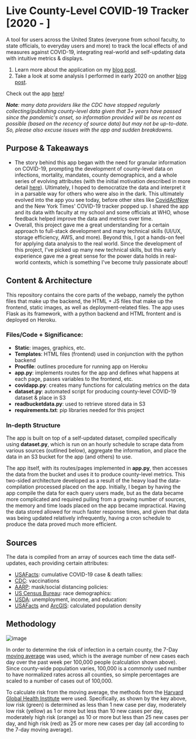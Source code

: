 # Live County-Level COVID-19 Tracker [2020 - ]
A tool for users across the United States (everyone from school faculty, to state officials, to everyday users and more) to track the local effects of and measures against COVID-19, integrating real-world and self-updating data with intuitive metrics & displays.

1) Learn more about the application on my [blog post](https://kabirmoghe.medium.com/live-covid-19-county-level-web-app-dbd6db3cc6bf).
2) Take a look at some analysis I performed in early 2020 on another [blog post](https://kabirmoghe.medium.com/county-based-covid-19-dataset-and-analytical-trends-ff1617030ba8).

Check out the app [here](https://livecovidapp.herokuapp.com)!

_<b>Note</b>: many data providers like the CDC have stopped regularly collecting/publishing county-level data given that 3+ years have passed since the pandemic's onset, so information provided will be as recent as possible (based on the recency of source data) but may not be up-to-date. So, please also excuse issues with the app and sudden breakdowns._

## Purpose & Takeaways
* The story behind this app began with the need for granular information on COVID-19, prompting the development of county-level data on infections, mortality, mandates, county demographics, and a whole series of evolving attributes (with the initial motivation described in more detail [here](https://kabirmoghe.medium.com/county-based-covid-19-dataset-and-analytical-trends-ff1617030ba8)). Ultimately, I hoped to democratize the data and interpret it in a parsable way for others who were also in the dark. This ultimately evolved into the app you see today, before other sites like [CovidActNow](https://covidactnow.org/?s=48033551) and the New York Times' COVID-19 tracker popped up. I shared the app and its data with faculty at my school and some officials at WHO, whose feedback helped improve the data and metrics over time.
* Overall, this project gave me a great understanding for a certain approach to full-stack development and many technical skills (UI/UX, storage efficiency, AWS, and more). Beyond this, I got a hands-on feel for applying data analysis to the real world. Since the development of this project, I've picked up many new technical skills, but this early experience gave me a great sense for the power data holds in real-world contexts, which is something I've become truly passionate about!
  
## Content & Architecture
This repository contains the core parts of the webapp, namely the python files that make up the backend, the HTML + JS files that make up the frontend, static images, as well as deployment-related files. The app uses Flask as its framework, with a python backend and HTML frontent and is deployed on Heroku. 

### Files/Code + Significance:
* <b>Static</b>: images, graphics, etc.
* <b>Templates</b>: HTML files (frontend) used in conjunction with the python backend
* <b>Procfile</b>: outlines procedure for running app on Heroku
* <b>app.py</b>: implements routes for the app and defines what happens at each page, passes variables to the frontend, etc.
* <b>covidapp.py</b>: creates many functions for calculating metrics on the data
* <b>dataset.py</b>: automated script for producing county-level COVID-19 dataset & place in S3
* <b>readbucketdata.py</b>: used to retrieve stored data in S3
* <b>requirements.txt</b>: pip libraries needed for this project

### In-depth Structure
The app is built on top of a self-updated dataset, compiled specifically using <b>dataset.py</b>, which is run on an hourly schedule to scrape data from various sources (outlined below), aggregate the information, and place the data in an S3 bucket for the app (and others) to use. 

The app itself, with its routes/pages implemented in <b>app.py</b>, then accesses the data from the bucket and uses it to produce county-level metrics. This two-sided architecture developed as a result of the heavy load the data-compilation processed placed on the app. Initially, I began by having the app compile the data for each query users made, but as the data became more complicated and required pulling from a growing number of sources, the memory and time loads placed on the app became impractical. Having the data stored allowed for much faster response times, and given that data was being updated relatively infrequently, having a cron schedule to produce the data proved much more efficient.

## Sources
The data is compiled from an array of sources each time the data self-updates, each providing certain attributes:
* [USAFacts](https://usafacts.org/visualizations/coronavirus-covid-19-spread-map/): cumulative COVID-19 case & death tallies: 
* [CDC](https://usafacts.org/visualizations/coronavirus-covid-19-spread-map/): vaccinations
* [AARP](https://www.aarp.org/health/healthy-living/info-2020/states-mask-mandates-coronavirus.html): mask/social distancing policies: 
* [US Census Bureau](https://www2.census.gov/programs-surveys/popest/datasets/2010-2020/counties/totals/): race demographics: 
* [USDA](https://www.ers.usda.gov/data-products/county-level-data-sets/download-data/): unemployment, income, and education:
* [USAFacts](https://usafacts.org/visualizations/coronavirus-covid-19-spread-map/) and [ArcGIS](https://hub.arcgis.com/datasets/esri::usa-counties/about): calculated population density

## Methodology
![image](https://github.com/kabirmoghe/county-level-covid-tracker/assets/64380076/cc5f4964-0c76-40a5-bfe3-9f84b4bba562)

In order to determine the risk of infection in a certain county, the 7-Day [moving average](https://www.georgiaruralhealth.org/blog/what-is-a-moving-average-and-why-is-it-useful/) was used, which is the average number of new cases each day over the past week per 100,000 people (calculation shown above). Since county-wide population varies, 100,000 is a commonly used number to have normalized rates across all counties, so simple percentages are scaled to a number of cases out of 100,000.

To calculate risk from the moving average, the methods from the [Harvard Global Health Institute](https://ethics.harvard.edu/files/center-for-ethics/files/key_metrics_and_indicators_v4.pdf) were used. Specifically, as shown by the key above, low risk (green) is determined as less than 1 new case per day, moderately low risk (yellow) as 1 or more but less than 10 new cases per day, moderately high risk (orange) as 10 or more but less than 25 new cases per day, and high risk (red) as 25 or more new cases per day (all according to the 7-day moving average).

